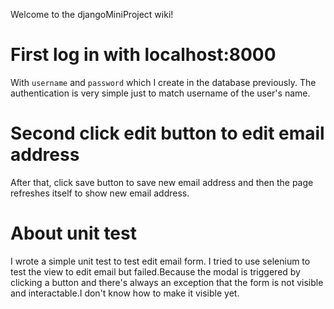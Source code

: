 Welcome to the djangoMiniProject wiki!
# First log in with localhost:8000
With `username` and `password` which I create in the database previously.
The authentication is very simple just to match username of the user's name.
# Second click edit button to edit email address
After that, click save button to save new email address and then the page refreshes itself to show new email address.
# About unit test
I wrote a simple unit test to test edit email form.
I tried to use selenium to test the view to edit email but failed.Because the modal is triggered by clicking a button and there's always an exception that the form is not visible and interactable.I don't know how to make it visible yet.
